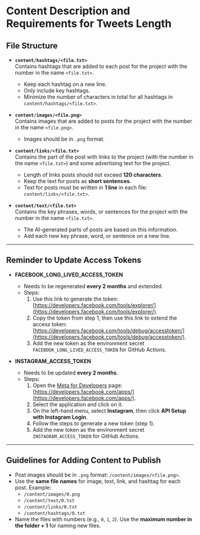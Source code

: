 # Content Description and Requirements for Tweets Length

## File Structure

- **`content/hashtags/<file.txt>`**  
  Contains hashtags that are added to each post for the project with the number in the name `<file.txt>`.  
  - Keep each hashtag on a new line.  
  - Only include key hashtags.  
  - Minimize the number of characters in total for all hashtags in `content/hashtags/<file.txt>`.

- **`content/images/<file.png>`**  
  Contains images that are added to posts for the project with the number in the name `<file.png>`.  
  - Images should be in `.png` format.

- **`content/links/<file.txt>`**  
  Contains the part of the post with links to the project (with the number in the name `<file.txt>`) and some advertising text for the project.  
  - Length of links posts should not exceed **120 characters**.  
  - Keep the text for posts as **short sentences**.  
  - Text for posts must be written in **1 line** in each file: `content/links/<file.txt>`.

- **`content/text/<file.txt>`**  
  Contains the key phrases, words, or sentences for the project with the number in the name `<file.txt>`.  
  - The AI-generated parts of posts are based on this information.  
  - Add each new key phrase, word, or sentence on a new line.

---

## Reminder to Update Access Tokens

- **FACEBOOK_LONG_LIVED_ACCESS_TOKEN**  
  - Needs to be regenerated **every 2 months** and extended.  
  - Steps:  
    1. Use this link to generate the token: [https://developers.facebook.com/tools/explorer/](https://developers.facebook.com/tools/explorer/).  
    2. Copy the token from step 1, then use this link to extend the access token: [https://developers.facebook.com/tools/debug/accesstoken/](https://developers.facebook.com/tools/debug/accesstoken/).  
    3. Add the new token as the environment secret `FACEBOOK_LONG_LIVED_ACCESS_TOKEN` for GitHub Actions.

- **INSTAGRAM_ACCESS_TOKEN**  
  - Needs to be updated **every 2 months**.  
  - Steps:  
    1. Open the [Meta for Developers](https://developers.facebook.com/apps/) page: [https://developers.facebook.com/apps/](https://developers.facebook.com/apps/).  
    2. Select the application and click on it.  
    3. On the left-hand menu, select **Instagram**, then click **API Setup with Instagram Login**.  
    4. Follow the steps to generate a new token (step 1).  
    5. Add the new token as the environment secret `INSTAGRAM_ACCESS_TOKEN` for GitHub Actions.

---

## Guidelines for Adding Content to Publish

- Post images should be in `.png` format: `/content/images/<file.png>`.  
- Use the **same file names** for image, text, link, and hashtag for each post. Example:  
  - `/content/images/0.png`  
  - `/content/text/0.txt`  
  - `/content/links/0.txt`  
  - `/content/hashtags/0.txt`  
- Name the files with numbers (e.g., `0`, `1`, `2`). Use the **maximum number in the folder + 1** for naming new files.



